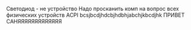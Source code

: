 Светодиод - не устройство
Надо просканить комп на вопрос всех физических устройств
ACPI
bcsjbcdjhdcbjhdbhjabchjkbcdjhk
ПРИВЕТ САНЯЯЯЯЯЯЯЯЯЯЯЯЯ